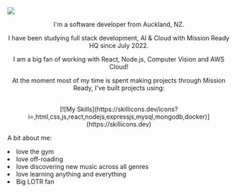 <img src="https://readme-typing-svg.demolab.com?font=Fira+Code&pause=1000&width=435&lines=👋+Welcome+to+Darren's+GitHub"/>

<p align="center">I'm a software developer from Auckland, NZ.</p>

<p align="center">I have been studying full stack development, AI & Cloud with Mission Ready HQ since July 2022. 

<p align="center">I am a big fan of working with React, Node.js, Computer Vision and AWS Cloud! 

<p align="center">At the moment most of my time is spent making projects through Mission Ready, I've built projects using: </br>
</br>
<p align="center">[![My Skills](https://skillicons.dev/icons?i=,html,css,js,react,nodejs,expressjs,mysql,mongodb,docker)](https://skillicons.dev)

A bit about me: <br/>
<li> love the gym <br/>
<li> love off-roading <br/>
<li> love discovering new music across all genres <br/>
<li> love learning anything and everything <br/>
<li> Big LOTR fan <br/>
 



<!---
DarrenCooperM/DarrenCooperM is a ✨ special ✨ repository because its `README.md` (this file) appears on your GitHub profile.
You can click the Preview link to take a look at your changes.
--->
